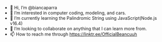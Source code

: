 - 👋 Hi, I’m @biancaparra
- 👀 I’m interested in computer coding, modeling, and cars.
- 🌱 I’m currently learning the Palindromic String using JavaScript(Node.js v16.4)
- 💞️ I’m looking to collaborate on anything that I can learn more from.
- 📫 How to reach me through https://linktr.ee/OfficialBeancuuh

<!---
biancaparra/biancaparra is a ✨ special ✨ repository because its `README.md` (this file) appears on your GitHub profile.
You can click the Preview link to take a look at your changes.
--->
